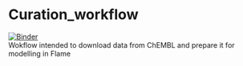 # Curation_workflow
[![Binder](https://mybinder.org/badge_logo.svg)](https://mybinder.org/v2/gh/phi-grib/Curation_workflow/HEAD?urlpath=https%3A%2F%2Fgithub.com%2Fphi-grib%2FCuration_workflow%2Fblob%2Fmain%2FWorkflow_prototype.ipynb)<br>
Wokflow intended to download data from ChEMBL and prepare it for modelling in Flame
